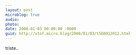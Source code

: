 ```yaml
---
layout: post
microblog: true
audio: 
photo: 
date: 2008-01-03 00:00:00 -0000
guid: http://xtof.micro.blog/2008/01/03/t560012012.html
---
```

triste..
